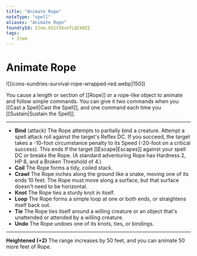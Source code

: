 ```yaml
---
title: "Animate Rope"
noteType: "spell"
aliases: "Animate Rope"
foundryId: Item.US1YI6unfLQC60ZI
tags:
  - Item
---
```


# Animate Rope
![[icons-sundries-survival-rope-wrapped-red.webp|150]]

You cause a length or section of [[Rope]] or a rope-like object to animate and follow simple commands. You can give it two commands when you [[Cast a Spell|Cast the Spell]], and one command each time you [[Sustain|Sustain the Spell]].

* * *

*   **Bind** (attack) The Rope attempts to partially bind a creature. Attempt a spell attack roll against the target's Reflex DC. If you succeed, the target takes a -10-foot circumstance penalty to its Speed (-20-foot on a critical success). This ends if the target [[Escape|Escapes]] against your spell DC or breaks the Rope. (A standard adventuring Rope has Hardness 2, HP 8, and a Broken Threshold of 4.)
*   **Coil** The Rope forms a tidy, coiled stack.
*   **Crawl** The Rope inches along the ground like a snake, moving one of its ends 10 feet. The Rope must move along a surface, but that surface doesn't need to be horizontal.
*   **Knot** The Rope ties a sturdy knot in itself.
*   **Loop** The Rope forms a simple loop at one or both ends, or straightens itself back out.
*   **Tie** The Rope ties itself around a willing creature or an object that's unattended or attended by a willing creature.
*   **Undo** The Rope undoes one of its knots, ties, or bindings.

* * *

**Heightened (+2)** The range increases by 50 feet, and you can animate 50 more feet of Rope.
